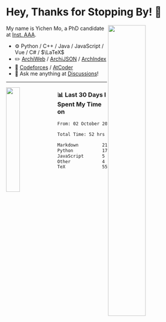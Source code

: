 # Hey, Thanks for Stopping By! 🦭

<picture>
    <source media="(prefers-color-scheme: dark)" srcset="https://github-readme-stats.vercel.app/api?username=amomorning&show_icons=true&theme=noctis_minimus&hide=issues">
    <img align="right" width="45%" src="https://github-readme-stats.vercel.app/api?username=amomorning&show_icons=true&theme=graywhite&hide=issues">
</picture>


My name is Yichen Mo, a PhD candidate at [Inst. AAA](https://archialgo.com).

-   :gear: Python / C++ / Java / JavaScript / Vue / C# / $\LaTeX$ 
-   :pencil2: [ArchiWeb](https://web.archialgo.com) / [ArchiJSON](https://www.food4rhino.com/en/app/archijson) / [ArchIndex](https://index.archialgo.com/) 
-   :abacus: [Codeforces](https://codeforces.com/profile/LaPluma) / [AtCoder](https://atcoder.jp/users/amomorning)
-   :thought_balloon: Ask me anything at [Discussions](https://github.com/amomorning/amomorning/discussions/new)!


---

<picture>
    <source media="(prefers-color-scheme: dark)" srcset="https://github-readme-stats.vercel.app/api/top-langs/?username=amomorning&hide=Mathematica&theme=noctis_minimus">
    <img align="left" width="27%" src="https://github-readme-stats.vercel.app/api/top-langs/?username=amomorning&hide=Mathematica&theme=graywhite">
</picture>

  
### 📊 Last 30 Days I Spent My Time on

<!--START_SECTION:waka-->

```txt
From: 02 October 2023 - To: 01 November 2023

Total Time: 52 hrs 28 mins

Markdown         21 hrs 30 mins  ██████████▒░░░░░░░░░░░░░░   40.98 %
Python           17 hrs 6 mins   ████████░░░░░░░░░░░░░░░░░   32.60 %
JavaScript       5 hrs 29 mins   ██▓░░░░░░░░░░░░░░░░░░░░░░   10.46 %
Other            4 hrs 50 mins   ██▒░░░░░░░░░░░░░░░░░░░░░░   09.23 %
TeX              55 mins         ▒░░░░░░░░░░░░░░░░░░░░░░░░   01.75 %
```

<!--END_SECTION:waka-->　　
